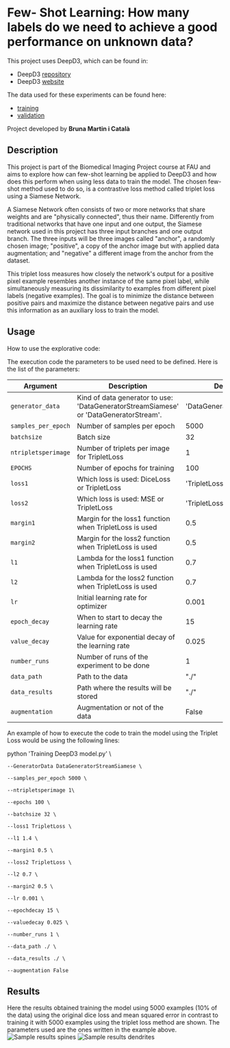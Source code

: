 # Few- Shot Learning: How many labels do we need to achieve a good performance on unknown data?

This project uses DeepD3, which can be found in:

- DeepD3 [repository](https://github.com/ankilab/DeepD3/tree/main)
- DeepD3 [website ](https://deepd3.forschung.fau.de/)  
  
The data used for these experiments can be found here:  
- [training ](https://zenodo.org/records/8428849/files/DeepD3_Training.d3set?download=1)
- [validation](https://zenodo.org/records/8428849/files/DeepD3_Validation.d3set?download=1)

Project developed by **Bruna Martin i Català**

## Description

This project is part of the Biomedical Imaging Project course at FAU and aims to explore how can few-shot learning be applied to DeepD3 and how does this perform when using less data to train the model. The chosen few-shot method used to do so, is a contrastive loss method called triplet loss using a Siamese Network. 

A Siamese Network often consists of two or more networks that share weights and are "physically connected", thus their name. Differently from traditional networks that have one input and one output, the Siamese network used in this project has three input branches and one output branch. The three inputs will be three images called "anchor", a randomly chosen image; "positive", a copy of the anchor image but with applied data augmentation;  and "negative" a different image from the anchor from the dataset. 

This triplet loss measures how closely the network's output for a positive pixel example resembles another instance of the same pixel label, while simultaneously measuring its dissimilarity to examples from different pixel labels (negative examples).  The goal is to minimize the distance between positive pairs and maximize the distance between negative pairs and use this information as an auxiliary loss to train the model. 

## Usage

How to use the explorative code:

The execution code the parameters to be used need to be defined. Here is the list of the parameters:

| Argument            | Description                                                  | Default Value                |
| ------------------- | ------------------------------------------------------------ | ---------------------------- |
| `generator_data`    | Kind of data generator to use: 'DataGeneratorStreamSiamese' or 'DataGeneratorStream'. | 'DataGeneratorStreamSiamese' |
| `samples_per_epoch` | Number of samples per epoch                                  | 5000                         |
| `batchsize`         | Batch size                                                   | 32                           |
| `ntripletsperimage` | Number of triplets per image for TripletLoss                 | 1                            |
| `EPOCHS`            | Number of epochs for training                                | 100                          |
| `loss1`             | Which loss is used: DiceLoss or TripletLoss                  | 'TripletLoss'                |
| `loss2`             | Which loss is used: MSE or TripletLoss                       | 'TripletLoss'                |
| `margin1`           | Margin for the loss1 function when TripletLoss is used       | 0.5                          |
| `margin2`           | Margin for the loss2 function when TripletLoss is used       | 0.5                          |
| `l1`                | Lambda for the loss1 function when TripletLoss is used       | 0.7                          |
| `l2`                | Lambda for the loss2 function when TripletLoss is used       | 0.7                          |
| `lr`                | Initial learning rate for optimizer                          | 0.001                        |
| `epoch_decay`       | When to start to decay the learning rate                     | 15                           |
| `value_decay`       | Value for exponential decay of the learning rate             | 0.025                        |
| `number_runs`       | Number of runs of the experiment to be done                  | 1                            |
| `data_path`         | Path to the data                                             | "./"                         |
| `data_results`      | Path where the results will be stored                        | "./"                         |
| `augmentation`      | Augmentation or not of the data                              | False                        |

An example of how to execute the code to train the model using the Triplet Loss would be using the following lines:

python 'Training DeepD3 model.py'  \

  `--GeneratorData DataGeneratorStreamSiamese \`

  `--samples_per_epoch 5000 \`

  `--ntripletsperimage 1\`

  `--epochs 100 \`

  `--batchsize 32 \`

  `--loss1 TripletLoss \`

  `--l1 1.4 \`

  `--margin1 0.5 \`

  `--loss2 TripletLoss \`

  `--l2 0.7 \`

  `--margin2 0.5 \`

  `--lr 0.001 \`

  `--epochdecay 15 \`

  `--valuedecay 0.025 \`

  `--number_runs 1 \`

  `--data_path ./ \`

  `--data_results ./ \`

  `--augmentation False`

## Results

Here the results obtained training the model using 5000 examples (10% of the data)  using the original dice loss and mean squared error in contrast to training it with 5000 examples using the triplet loss method are shown. The parameters used are the ones written in the example above.
![Sample results  spines](https://github.com/user-attachments/assets/8e94964d-ffb8-43db-80ba-56e76cc43472)
![Sample results dendrites](https://github.com/user-attachments/assets/90a04882-cf86-4ee0-aab2-cd5905799619)
